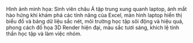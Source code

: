 Hình ảnh minh họa: Sinh viên châu Á tập trung xung quanh laptop, ánh mắt hào hứng khi khám phá các tính năng của Excel, màn hình laptop hiển thị biểu đồ và bảng dữ liệu sắc nét, môi trường học tập sôi động và hiệu quả, phong cách đồ họa 3D Render hiện đại, màu sắc tươi sáng, khích lệ tinh thần học tập và làm việc nhóm.